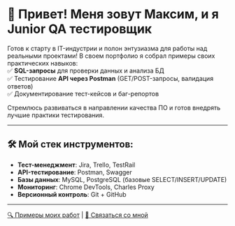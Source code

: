 # 👋 Привет! Меня зовут Максим, и я Junior QA тестировщик

Готов к старту в IT-индустрии и полон энтузиазма для работы над реальными проектами! В своем портфолио я собрал примеры своих практических навыков:  
✅ **SQL-запросы** для проверки данных и анализа БД  
✅ Тестирование **API через Postman** (GET/POST-запросы, валидация ответов)  
✅ Документирование тест-кейсов и баг-репортов  

Стремлюсь развиваться в направлении качества ПО и готов внедрять лучшие практики тестирования.

---

## 🛠 Мой стек инструментов:
- **Тест-менеджмент**: Jira, Trello, TestRail
- **API-тестирование**: Postman, Swagger
- **Базы данных**: MySQL, PostgreSQL (базовые SELECT/INSERT/UPDATE)
- **Мониторинг**: Chrome DevTools, Charles Proxy
- **Версионный контроль**: Git + GitHub

---

[🔍 Примеры моих работ](https://github.com/justmaxiz/justmaxiz) | [📧 Связаться со мной](https://t.me/justmaxiz)
